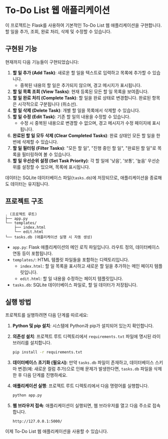# To-Do List 웹 애플리케이션

이 프로젝트는 Flask를 사용하여 기본적인 To-Do List 웹 애플리케이션을 구현합니다. 할 일을 추가, 조회, 완료 처리, 삭제 및 수정할 수 있습니다.

## 구현된 기능

현재까지 다음 기능들이 구현되었습니다:

1.  **할 일 추가 (Add Task)**: 새로운 할 일을 텍스트로 입력하고 목록에 추가할 수 있습니다.
    *   중복된 내용의 할 일은 추가되지 않으며, 경고 메시지가 표시됩니다.
2.  **할 일 목록 조회 (View Tasks)**: 현재 등록된 모든 할 일 목록을 보여줍니다.
3.  **할 일 완료 처리 (Complete Task)**: 할 일을 완료 상태로 변경합니다. 완료된 항목은 시각적으로 구분됩니다 (취소선).
4.  **할 일 삭제 (Delete Task)**: 개별 할 일을 목록에서 삭제할 수 있습니다.
5.  **할 일 수정 (Edit Task)**: 기존 할 일의 내용을 수정할 수 있습니다.
    *   수정 시 중복된 내용으로 변경할 수 없으며, 경고 메시지가 수정 페이지에 표시됩니다.
6.  **완료된 할 일 모두 삭제 (Clear Completed Tasks)**: 완료 상태인 모든 할 일을 한 번에 삭제할 수 있습니다.
7.  **할 일 필터링 (Filter Tasks)**: "모든 할 일", "진행 중인 할 일", "완료된 할 일"로 목록을 필터링하여 볼 수 있습니다.
8.  **할 일 우선순위 설정 (Set Task Priority)**: 각 할 일에 '낮음', '보통', '높음' 우선순위를 설정할 수 있으며, 목록에 표시됩니다.

데이터는 SQLite 데이터베이스 파일(`tasks.db`)에 저장되므로, 애플리케이션을 종료해도 데이터는 유지됩니다.

## 프로젝트 구조

```
. (프로젝트 루트)
├── app.py
└── templates/
    ├── index.html
    └── edit.html
└── tasks.db (애플리케이션 실행 시 자동 생성)
```

-   `app.py`: Flask 애플리케이션의 메인 로직 파일입니다. 라우트 정의, 데이터베이스 연동 등이 포함됩니다.
-   `templates/`: HTML 템플릿 파일들을 포함하는 디렉토리입니다.
    -   `index.html`: 할 일 목록을 표시하고 새로운 할 일을 추가하는 메인 페이지 템플릿입니다.
    -   `edit.html`: 할 일 내용을 수정하는 페이지 템플릿입니다.
-   `tasks.db`: SQLite 데이터베이스 파일로, 할 일 데이터가 저장됩니다.

## 실행 방법

프로젝트를 실행하려면 다음 단계를 따르세요:

1.  **Python 및 pip 설치**: 시스템에 Python과 pip가 설치되어 있는지 확인합니다.

2.  **의존성 설치**: 프로젝트 루트 디렉토리에서 `requirements.txt` 파일에 명시된 라이브러리를 설치합니다.
    ```bash
    pip install -r requirements.txt
    ```

3.  **데이터베이스 초기화 (필요시)**: 만약 `tasks.db` 파일이 존재하고, 데이터베이스 스키마 변경(예: 새로운 컬럼 추가)으로 인해 문제가 발생한다면, `tasks.db` 파일을 삭제한 후 다음 단계를 진행하세요.

4.  **애플리케이션 실행**: 프로젝트 루트 디렉토리에서 다음 명령어를 실행합니다.
    ```bash
    python app.py
    ```

5.  **웹 브라우저 접속**: 애플리케이션이 실행되면, 웹 브라우저를 열고 다음 주소로 접속합니다.
    ```
    http://127.0.0.1:5000/
    ```

이제 To-Do List 웹 애플리케이션을 사용할 수 있습니다.
